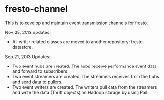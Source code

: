 fresto-channel
==============

This is to develop and maintain event transmission channels for fresto.

Nov 25, 2013 updates:
* All writer related classes are moved to another repository: fresto-datastore.

Sep 21, 2013 Updates:
* Two event hubs are created. The hubs receive performance event data and forward to subscribers.
* Two event streamers are created. The streamers receives from the hubs and send data to pullers.
* Two event writers are created. The writers pull data from the streamers and write the data (Thrift objects) on Hadoop storage by using Pail.
